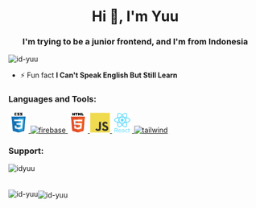 <h1 align="center">Hi 👋, I'm Yuu</h1>
<h3 align="center">I'm trying to be a junior frontend, and I'm from Indonesia</h3>

<p align="left"> <img src="https://komarev.com/ghpvc/?username=id-yuu&label=Profile%20views&color=0e75b6&style=flat" alt="id-yuu" /> </p>

- ⚡ Fun fact **I Can't Speak English But Still Learn**


<h3 align="left">Languages and Tools:</h3>
<p align="left">  <a href="https://www.w3schools.com/css/" target="_blank" rel="noreferrer"> <img src="https://raw.githubusercontent.com/devicons/devicon/master/icons/css3/css3-original-wordmark.svg" alt="css3" width="40" height="40"/> </a> <a href="https://firebase.google.com/" target="_blank" rel="noreferrer"> <img src="https://www.vectorlogo.zone/logos/firebase/firebase-icon.svg" alt="firebase" width="40" height="40"/> </a> <a href="https://www.w3.org/html/" target="_blank" rel="noreferrer"> <img src="https://raw.githubusercontent.com/devicons/devicon/master/icons/html5/html5-original-wordmark.svg" alt="html5" width="40" height="40"/> </a> <a href="https://developer.mozilla.org/en-US/docs/Web/JavaScript" target="_blank" rel="noreferrer"> <img src="https://raw.githubusercontent.com/devicons/devicon/master/icons/javascript/javascript-original.svg" alt="javascript" width="40" height="40"/> </a> <a href="https://reactjs.org/" target="_blank" rel="noreferrer"> <img src="https://raw.githubusercontent.com/devicons/devicon/master/icons/react/react-original-wordmark.svg" alt="react" width="40" height="40"/> </a> <a href="https://tailwindcss.com/" target="_blank" rel="noreferrer"> <img src="https://www.vectorlogo.zone/logos/tailwindcss/tailwindcss-icon.svg" alt="tailwind" width="40" height="40"/> </a> </p>


<h3 align="left">Support:</h3>
<div><a href="https://ko-fi.com/idyuu"> <img align="left" src="https://cdn.ko-fi.com/cdn/kofi3.png?v=3" height="50" width="210" alt="idyuu" /></a></div>
<br><br><br>

<div>
  <img align="left" src="https://github-readme-stats.vercel.app/api/top-langs?username=id-yuu&show_icons=true&locale=en&layout=compact" alt="id-yuu" />
  <img align="center" src="https://github-readme-stats.vercel.app/api?username=id-yuu&show_icons=false&locale=en" alt="id-yuu" />
</div>

